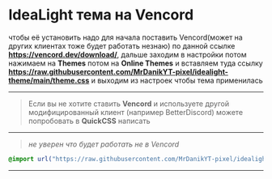 # IdeaLight тема на Vencord

чтобы её установить надо для начала поставить Vencord(может на других клиентах тоже будет работать незнаю) по данной ссылке **<https://vencord.dev/download/>**, дальше заходим в настройки потом нажимаем на **Themes** потом на **Online Themes** и вставляем туда ссылку **<https://raw.githubusercontent.com/MrDanikYT-pixel/idealight-theme/main/theme.css>** и выходим из настроек чтобы тема применилась

---
> Если вы не хотите ставить **Vencord** и используете другой модифицированный клиент (например BetterDiscord) можете попробовать в **QuickCSS** написать
---
> *не уверен что будет работать не в Vencord*

```css
@import url("https://raw.githubusercontent.com/MrDanikYT-pixel/idealight-theme/main/theme.css")
```

---
